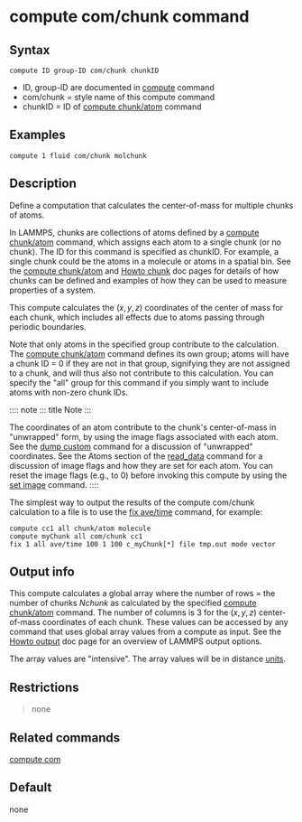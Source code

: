 # compute com/chunk command

## Syntax

``` LAMMPS
compute ID group-ID com/chunk chunkID
```

-   ID, group-ID are documented in [compute](compute) command
-   com/chunk = style name of this compute command
-   chunkID = ID of [compute chunk/atom](compute_chunk_atom) command

## Examples

``` LAMMPS
compute 1 fluid com/chunk molchunk
```

## Description

Define a computation that calculates the center-of-mass for multiple
chunks of atoms.

In LAMMPS, chunks are collections of atoms defined by a [compute
chunk/atom](compute_chunk_atom) command, which assigns each atom to a
single chunk (or no chunk). The ID for this command is specified as
chunkID. For example, a single chunk could be the atoms in a molecule or
atoms in a spatial bin. See the [compute chunk/atom](compute_chunk_atom)
and [Howto chunk](Howto_chunk) doc pages for details of how chunks can
be defined and examples of how they can be used to measure properties of
a system.

This compute calculates the $(x,y,z)$ coordinates of the center of mass
for each chunk, which includes all effects due to atoms passing through
periodic boundaries.

Note that only atoms in the specified group contribute to the
calculation. The [compute chunk/atom](compute_chunk_atom) command
defines its own group; atoms will have a chunk ID = 0 if they are not in
that group, signifying they are not assigned to a chunk, and will thus
also not contribute to this calculation. You can specify the \"all\"
group for this command if you simply want to include atoms with non-zero
chunk IDs.

:::: note
::: title
Note
:::

The coordinates of an atom contribute to the chunk\'s center-of-mass in
\"unwrapped\" form, by using the image flags associated with each atom.
See the [dump custom](dump) command for a discussion of \"unwrapped\"
coordinates. See the Atoms section of the [read_data](read_data) command
for a discussion of image flags and how they are set for each atom. You
can reset the image flags (e.g., to 0) before invoking this compute by
using the [set image](set) command.
::::

The simplest way to output the results of the compute com/chunk
calculation to a file is to use the [fix ave/time](fix_ave_time)
command, for example:

``` LAMMPS
compute cc1 all chunk/atom molecule
compute myChunk all com/chunk cc1
fix 1 all ave/time 100 1 100 c_myChunk[*] file tmp.out mode vector
```

## Output info

This compute calculates a global array where the number of rows = the
number of chunks *Nchunk* as calculated by the specified [compute
chunk/atom](compute_chunk_atom) command. The number of columns is 3 for
the $(x,y,z)$ center-of-mass coordinates of each chunk. These values can
be accessed by any command that uses global array values from a compute
as input. See the [Howto output](Howto_output) doc page for an overview
of LAMMPS output options.

The array values are \"intensive\". The array values will be in distance
[units](units).

## Restrictions

> none

## Related commands

[compute com](compute_com)

## Default

none
